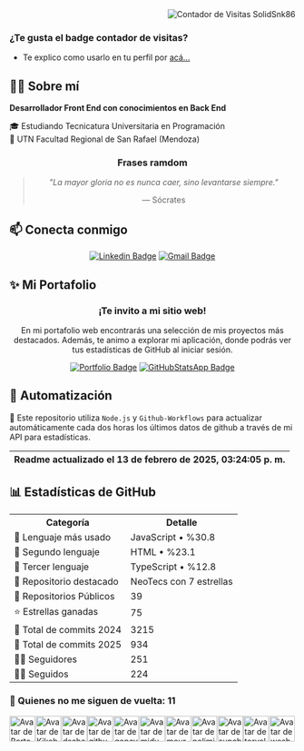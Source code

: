 <div align="right">
<img src="https://neotecs.vercel.app/api/badge-counter?user=solidsnk86&badge_gradient_2=FF46FF&badge_gradient_1=4868A9&counter_color=FF74A1" alt="Contador de Visitas SolidSnk86" />
</div>

### ¿Te gusta el badge contador de visitas?

- Te explico como usarlo en tu perfil por <a href="https://github.com/solidsnk86/solidsnk86/blob/master/BADGE-INSTRUCTIONS.md">acá...</a>

## 👨‍💻 Sobre mí

**Desarrollador Front End con conocimientos en Back End**

🎓 Estudiando Tecnicatura Universitaria en Programación  
🏫 UTN Facultad Regional de San Rafael (Mendoza)

<div align="center">

<h3>Frases ramdom</h3>

> *"La mayor gloria no es nunca caer, sino levantarse siempre."*
>
> — Sócrates

</div>

## 📫 Conecta conmigo

<div align="center">

[![Linkedin Badge](https://img.shields.io/badge/-Gabriel-blue?style=for-the-badge&logo=Linkedin&logoColor=white&link=https://www.linkedin.com/in/gabriel-calcagni//)](https://www.linkedin.com/in/gabriel-calcagni//)
[![Gmail Badge](https://img.shields.io/badge/-calcagni.gabriel86@gmail.com-d14836?style=for-the-badge&logo=Gmail&logoColor=white&link=mailto:mailto:calcagni.gabriel86@gmail.com)](mailto:calcagni.gabriel86@gmail.com)

</div>

## ✨ Mi Portafolio

<div align="center">

### ¡Te invito a mi sitio web!

En mi portafolio web encontrarás una selección de mis proyectos más destacados. Además, te animo a explorar mi aplicación, donde podrás ver tus estadísticas de GitHub al iniciar sesión.

[![Portfolio Badge](https://img.shields.io/badge/-Portfolio-2A2A2A?style=for-the-badge&logo=vercel&logoColor=white&link=https://calcagni-gabriel.vercel.app)](https://calcagni-gabriel.vercel.app)
[![GitHubStatsApp Badge](https://img.shields.io/badge/-GitHub_Stats-753F98?style=for-the-badge&logo=vercel&logoColor=white&link=https://calcagni-gabriel.vercel.app/github-stats)](https://calcagni-gabriel.vercel.app/github-stats)

</div>

## 🤖 Automatización

🚀 Este repositorio utiliza `Node.js` y `Github-Workflows` para actualizar automáticamente cada dos horas los últimos datos de github a través de mi API para estadísticas.

|  <time>Readme actualizado el 13 de febrero de 2025, 03:24:05 p. m.</time> |
| --------------------------------------------------------- |

## 📊 Estadísticas de GitHub

<table>
  <tr>
    <th>Categoría</th>
    <th>Detalle</th>
  </tr>
  <tr>
    <td>🥇 Lenguaje más usado</td>
    <td>JavaScript • %30.8</td>
  </tr>
  <tr>
    <td>🥈 Segundo lenguaje</td>
    <td>HTML • %23.1</td>
  </tr>
  <tr>
    <td>🥉 Tercer lenguaje</td>
    <td>TypeScript • %12.8</td>
  </tr>
  <tr>
    <td>🌟 Repositorio destacado</td>
    <td>NeoTecs con 7 estrellas</td>
  </tr>
  <tr>
    <td>📁 Repositorios Públicos</td>
    <td>39</td>
  </tr>
  <tr>
    <td>⭐ Estrellas ganadas</td>
    <td>75</td>
  </tr>
  <tr>
    <td>📝 Total de commits 2024</td>
    <td>3215</td>
  </tr>
  <tr>
    <td>📝 Total de commits 2025</td>
    <td>934</td>
  </tr>
  <tr>
    <td>🙇‍♂️ Seguidores</td>
    <td>251</td>
  </tr>
  <tr>
    <td>🙇‍♀️ Seguidos</td>
    <td>224</td>
  </tr>
</table>

### 👥 Quienes no me siguen de vuelta: 11

<div align="left" style="display: grid; grid-template-columns: repeat(auto-fill, minmax(45px, 1fr))">


  <a href="https://github.com/BartoszJarocki" title="BartoszJarocki">
    <img src="https://avatars.githubusercontent.com/u/1017620?v=4" width="45" height="45" alt="Avatar de BartoszJarocki" />
  </a>

  <a href="https://github.com/Kikobeats" title="Kikobeats">
    <img src="https://avatars.githubusercontent.com/u/2096101?v=4" width="45" height="45" alt="Avatar de Kikobeats" />
  </a>

  <a href="https://github.com/dscho" title="dscho">
    <img src="https://avatars.githubusercontent.com/u/127790?v=4" width="45" height="45" alt="Avatar de dscho" />
  </a>

  <a href="https://github.com/github" title="github">
    <img src="https://avatars.githubusercontent.com/u/9919?v=4" width="45" height="45" alt="Avatar de github" />
  </a>

  <a href="https://github.com/goncy" title="goncy">
    <img src="https://avatars.githubusercontent.com/u/6494462?v=4" width="45" height="45" alt="Avatar de goncy" />
  </a>

  <a href="https://github.com/midudev" title="midudev">
    <img src="https://avatars.githubusercontent.com/u/1561955?v=4" width="45" height="45" alt="Avatar de midudev" />
  </a>

  <a href="https://github.com/mouredev" title="mouredev">
    <img src="https://avatars.githubusercontent.com/u/17043402?v=4" width="45" height="45" alt="Avatar de mouredev" />
  </a>

  <a href="https://github.com/nolimits4web" title="nolimits4web">
    <img src="https://avatars.githubusercontent.com/u/999588?v=4" width="45" height="45" alt="Avatar de nolimits4web" />
  </a>

  <a href="https://github.com/supabase" title="supabase">
    <img src="https://avatars.githubusercontent.com/u/54469796?v=4" width="45" height="45" alt="Avatar de supabase" />
  </a>

  <a href="https://github.com/torvalds" title="torvalds">
    <img src="https://avatars.githubusercontent.com/u/1024025?v=4" width="45" height="45" alt="Avatar de torvalds" />
  </a>

  <a href="https://github.com/wesbos" title="wesbos">
    <img src="https://avatars.githubusercontent.com/u/176013?v=4" width="45" height="45" alt="Avatar de wesbos" />
  </a>


</div>
